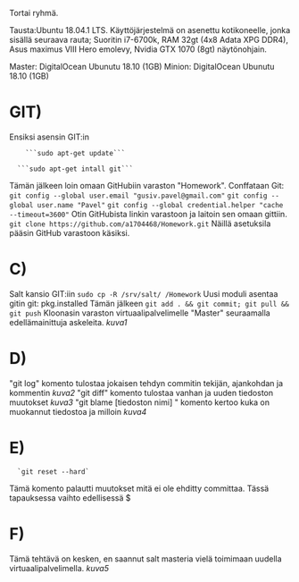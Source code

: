 Tortai ryhmä.

Tausta:Ubuntu 18.04.1 LTS. Käyttöjärjestelmä on asenettu kotikoneelle, jonka sisällä seuraava rauta; Suoritin i7-6700k, RAM 32gt (4x8 Adata XPG DDR4), Asus maximus VIII Hero emolevy, Nvidia GTX 1070 (8gt) näytönohjain. 

Master: DigitalOcean Ubunutu 18.10 (1GB)
Minion: DigitalOcean Ubunutu 18.10 (1GB)

# GIT)
Ensiksi asensin GIT:in

        ```sudo apt-get update```
        
      ```sudo apt-get intall git```
      
Tämän jälkeen loin omaan GitHubiin varaston "Homework". Conffataan Git:
        ```git config --global user.email "gusiv.pavel@gmail.com"```
        ```git config --global user.name "Pavel"```
        ```git config --global credential.helper "cache --timeout=3600"```
Otin GitHubista linkin varastoon ja laitoin sen omaan gittiin.
        ```git clone https://github.com/a1704468/Homework.git```
Näillä asetuksila pääsin GitHub varastoon käsiksi.

# C)
Salt kansio GIT:iin
        ```sudo cp -R /srv/salt/ /Homework```
Uusi moduli asentaa gitin
        git:
         pkg.installed
Tämän jälkeen
        `git add . && git commit; git pull && git push`
Kloonasin varaston virtuaalipalvelimelle "Master" seuraamalla edellämainittuja askeleita.
*kuva1*

# D)
"git log" komento tulostaa jokaisen tehdyn commitin tekijän, ajankohdan ja kommentin
*kuva2*
"git diff" komento tulostaa vanhan ja uuden tiedoston muutokset
*kuva3*
"git blame [tiedoston nimi] " komento kertoo kuka on muokannut tiedostoa ja milloin
*kuva4*

# E)
      `git reset --hard`
Tämä komento palautti muutokset mitä ei ole ehditty committaa. Tässä tapauksessa vaihto edellisessä $

# F)

Tämä tehtävä on kesken, en saannut salt masteria vielä toimimaan uudella virtuaalipalvelimella.
*kuva5*

